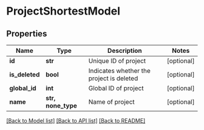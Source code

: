 # ProjectShortestModel


## Properties
Name | Type | Description | Notes
------------ | ------------- | ------------- | -------------
**id** | **str** | Unique ID of project | [optional] 
**is_deleted** | **bool** | Indicates whether the project is deleted | [optional] 
**global_id** | **int** | Global ID of project | [optional] 
**name** | **str, none_type** | Name of project | [optional] 

[[Back to Model list]](../README.md#documentation-for-models) [[Back to API list]](../README.md#documentation-for-api-endpoints) [[Back to README]](../README.md)


